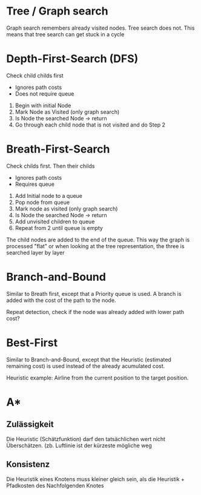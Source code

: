 # Tree / Graph search

Graph search remembers already visited nodes. Tree search does not. This means that tree search can get stuck in a cycle


# Depth-First-Search (DFS)
Check child childs first
* Ignores path costs
* Does not require queue

1. Begin with initial Node
2. Mark Node as Visited (only graph search)
3. Is Node the searched Node -> return
4. Go through each child node that is not visited and do Step 2


# Breath-First-Search
Check childs first. Then their childs
* Ignores path costs
* Requires queue


1. Add Initial node to a queue
2. Pop node from queue
3. Mark node as visited (only graph search)
4. Is Node the searched Node -> return
5. Add unvisited children to queue
6. Repeat from 2 until queue is empty

The child nodes are added to the end of the queue.
This way the graph is processed "flat" or when looking at the tree representation, the three is searched layer by layer


# Branch-and-Bound
Similar to Breath first, except that a Priority queue is used.
A branch is added with the cost of the path to the node.

Repeat detection, check if the node was already added with lower path cost?


# Best-First
Similar to Branch-and-Bound, except that the Heuristic (estimated remaining cost) is used 
instead of the already acumulated cost.

Heuristic example: Airline from the current position to the target position.


# A*

## Zulässigkeit
Die Heuristic (Schätzfunktion) darf den tatsächlichen wert nicht Überschätzen.
(zb. Luftlinie ist der kürzeste mögliche weg

## Konsistenz
Die Heuristik eines Knotens muss kleiner gleich sein, als die Heuristik + Pfadkosten des Nachfolgenden Knotes




